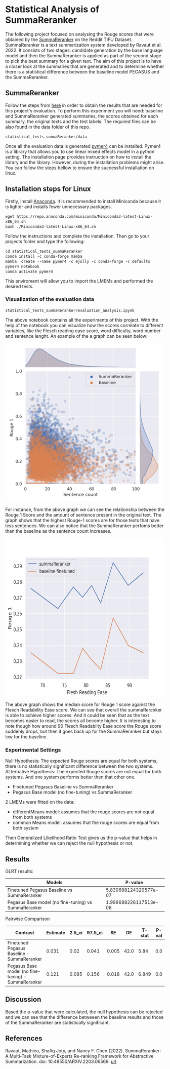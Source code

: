 # Statistical Analysis of SummaReranker


The following project focused on analysing the Rouge scores that were obtained by the [SummaReranker](https://arxiv.org/abs/2203.06569) on the Reddit TIFU Dataset. SummaReranker is a text summarization system developed by Ravaut et al. 2022. It consists of two stages: candidate generation by the base language model and then the SummaReranker is applied as part of the second stage to pick the best summary for a given text. The aim of this project is to have a closer look at the summaries that are generated and to determine whether there is a statistical difference between the baseline model PEGASUS and the SummaReranker. 

 
 ## SummaReranker
 
 Follow the steps from [here](https://github.com/Ravoxsg/SummaReranker-ACL-22-) in order to obtain the results that are needed for this project's evaluation. To perform this experiment you will need: baseline and SummaReranker generated summaries, the scores obtained for each summary, the original texts and the test labels.  The required files can be also found in the data folder of this repo.
 
```
statistical_tests_summaReranker/data
```

Once all the evaluation data is generated [pymer4](https://eshinjolly.com/pymer4/) can be installed. Pymer4 is a library that allows you to use linear mixed effects model in a python setting. The installation page provides instruction on how to install the library and the library. However, during the installation problems might arise. You can follow the steps bellow to ensure the successful installation on linux.

## Installation steps for Linux

Firstly, install [Anaconda](https://www.anaconda.com/products/distribution). It is recommended to install Miniconda because it is lighter and installs fewer unnecessary packages.
```
wget https://repo.anaconda.com/miniconda/Miniconda3-latest-Linux-x86_64.sh
bash ./Miniconda3-latest-Linux-x86_64.sh
```
Follow the instructions and complete the installation. Then go to your projects folder and type the following:
 
```
cd statistical_tests_summaReranker
conda install -c conda-forge mamba
mamba  create --name pymer4 -c ejolly -c conda-forge -c defaults pymer4 notebook
conda activate pymer4

```
This enviroment will allow you to import the LMEMs and performed the desired tests. 


### Visualization of the evaluation data

```
statistical_tests_summaReranker/evaluation_analysis.ipynb
```

The above notebook contains all the experiments of this project. With the help of the notebook you can visualize how the scores correlate to different variables, like the Flesch reading ease score, word difficulty, word number and sentence lenght. 
An example of the a graph can be seen below:


<img src="https://github.com/tashamina/statistical_tests_summaReranker/blob/main/visualization/sentence_length.png" width="500" height="500">

For instance, from the above graph we can see the relationship between the Rouge 1 Score and the amount of sentence present in the original text. The graph shows that the highest Rouge-1 scores are for those texts that have less sentences. We can also notice that the SummaReranker perfoms better than the baseline as the sentence count increases. 

<img src="https://github.com/tashamina/statistical_tests_summaReranker/blob/main/visualization/readability.png" width="700" height="500">

The above graph shows the median score for Rouge 1 score against the Flesch Readability Ease score. We can see that overall the summaReranker is able to achieve higher scores. And it could be seen that as the text becomes easier to read, the scores all become higher. It is interesting to note though how around 90 Flesch Readabilty Ease score the Rouge score suddenly drops, but then it goes back up for the SummaReranker but stays low for the baseline.

### Experimental Settings

Null Hypothesis: The expected Rouge scores are equal for both systems, there is no statistically significant difference between the two systems.  
ALternative Hypothesis: The expected Rouge scores are not equal for both systems. And one system performs better then that other one. 

- Finetuned Pegasus Baseline vs SummaReranker
- Pegasus Base model (no fine-tuning) vs SummaReranker

2 LMEMs were fitted on the data:

 - differentMeans model: assumes that the rouge scores are not equal from both systems 
 - common Means model: assumes that the rouge scores are equal from both system

Then Generalized Likelihood Ratio Test gives us the p-value that helps in determining whether we can reject the null hypothesis or not.

## Results

GLRT results:

| Models  | P-value |
| ------------- | ------------- |
| Finetuned Pegasus Baseline vs SummaReranker  | 5.830698124320577e-07  |
| Pegasus Base model (no fine-tuning) vs SummaReranker | 1.999688226117513e-08 |

Pairwise Comparison

| Contrast |	Estimate |	2.5_ci |	97.5_ci |	SE |	DF |	T-stat |	P-val |	Sig|
| ------------- | ------------- | ------------- | ------------- | ------------- | ------------- | ------------- | ------------- |------------- |
| Finetuned Pegasus Baseline - SummaReranker  | 0.031 |	0.02 |	0.041 |	0.005 |	42.0 |	5.84 |	0.0 	| ***|
| Pegasus Base model (no fine-tuning) - SummaReranker | 0.121 |	0.085 |	0.156 |	0.018 |	42.0 |	6.849 |	0.0 |	***|

## Discussion 

Based the p-value that were calculated, the null hypothesis can be rejected and we can see that the difference betweeen the baseline results and those of the SummaReranker are statistically significant.

## References 

Ravaut, Mathieu, Shafiq Joty, and Nancy F. Chen (2022). SummaReranker: A Multi-Task Mixture-of-Experts Re-ranking Framework for Abstractive Summarization. doi: 10.48550/ARXIV.2203.06569. [url](https://arxiv.org/abs/2203.06569.)
